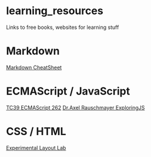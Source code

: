 # learning_resources
Links to free books, websites for learning stuff

# Markdown
[Markdown CheatSheet](https://github.com/adam-p/markdown-here/wiki/Markdown-Cheatsheet)

# ECMAScript / JavaScript
[TC39 ECMAScript 262](https://github.com/tc39/ecma262)
[Dr.Axel Rauschmayer ExploringJS](http://exploringjs.com/)

# CSS / HTML
[Experimental Layout Lab](http://labs.jensimmons.com/)
